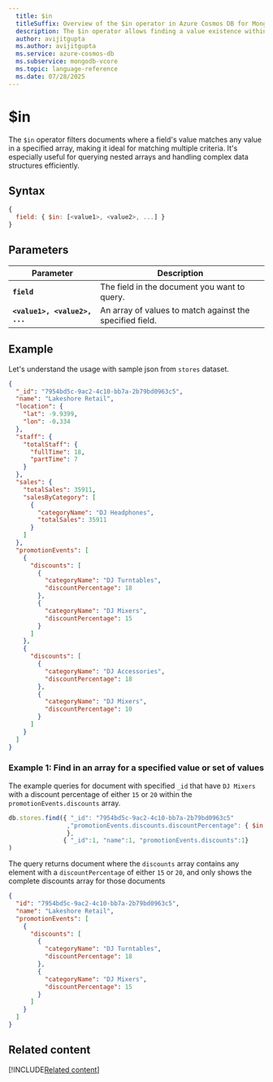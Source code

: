 ```yaml
---
  title: $in
  titleSuffix: Overview of the $in operator in Azure Cosmos DB for MongoDB (vCore)
  description: The $in operator allows finding a value existence within an array.
  author: avijitgupta
  ms.author: avijitgupta
  ms.service: azure-cosmos-db
  ms.subservice: mongodb-vcore
  ms.topic: language-reference
  ms.date: 07/28/2025
---
```


# $in

The `$in` operator filters documents where a field's value matches any value in a specified array, making it ideal for matching multiple criteria. It's especially useful for querying nested arrays and handling complex data structures efficiently.

## Syntax

```javascript
{
  field: { $in: [<value1>, <value2>, ...] }
}
```

## Parameters

| Parameter | Description |
| --- | --- |
| **`field`** | The field in the document you want to query. |
| **`<value1>, <value2>, ...`** | An array of values to match against the specified field. |

## Example

Let's understand the usage with sample json from `stores` dataset.

```json
{
  "_id": "7954bd5c-9ac2-4c10-bb7a-2b79bd0963c5",
  "name": "Lakeshore Retail",
  "location": {
    "lat": -9.9399,
    "lon": -0.334
  },
  "staff": {
    "totalStaff": {
      "fullTime": 18,
      "partTime": 7
    }
  },
  "sales": {
    "totalSales": 35911,
    "salesByCategory": [
      {
        "categoryName": "DJ Headphones",
        "totalSales": 35911
      }
    ]
  },
  "promotionEvents": [
    {
      "discounts": [
        {
          "categoryName": "DJ Turntables",
          "discountPercentage": 18
        },
        {
          "categoryName": "DJ Mixers",
          "discountPercentage": 15
        }
      ]
    },
    {
      "discounts": [
        {
          "categoryName": "DJ Accessories",
          "discountPercentage": 18
        },
        {
          "categoryName": "DJ Mixers",
          "discountPercentage": 10
        }
      ]
    }
  ]
}
```

### Example 1: Find in an array for a specified value or set of values

The example queries for document with specified `_id` that have `DJ Mixers` with a discount percentage of either `15` or `20` within the `promotionEvents.discounts` array.

```javascript
db.stores.find({ "_id": "7954bd5c-9ac2-4c10-bb7a-2b79bd0963c5"
                ,"promotionEvents.discounts.discountPercentage": { $in: [15, 20] }
                },
               { "_id":1, "name":1, "promotionEvents.discounts":1}
)
```

The query returns document where the `discounts` array contains any element with a `discountPercentage` of either `15` or `20`, and only shows the complete discounts array for those documents

```json
{
  "id": "7954bd5c-9ac2-4c10-bb7a-2b79bd0963c5",
  "name": "Lakeshore Retail",
  "promotionEvents": [
    {
      "discounts": [
        {
          "categoryName": "DJ Turntables",
          "discountPercentage": 18
        },
        {
          "categoryName": "DJ Mixers",
          "discountPercentage": 15
        }
      ]
    }
  ]
}
```

## Related content

[!INCLUDE[Related content](../includes/related-content.md)]
